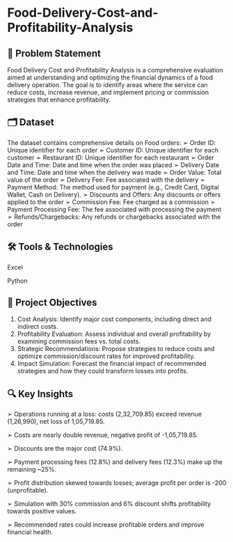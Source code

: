 #  Food-Delivery-Cost-and-Profitability-Analysis

## **📌 Problem Statement**
Food Delivery Cost and Profitability Analysis is a comprehensive evaluation aimed at understanding and optimizing the financial dynamics of a food delivery operation. The goal is to identify areas where the service can reduce costs, increase revenue, and implement pricing or commission strategies that enhance profitability.

## **🗂 Dataset**
The dataset contains comprehensive details on Food orders:
➢ Order ID: Unique identifier for each order
➢ Customer ID: Unique identifier for each customer
➢ Restaurant ID: Unique identifier for each restaurant
➢ Order Date and Time: Date and time when the order was placed
➢ Delivery Date and Time: Date and time when the delivery was made
➢ Order Value: Total value of the order
➢ Delivery Fee: Fee associated with the delivery
➢ Payment Method: The method used for payment (e.g., Credit Card, Digital Wallet, Cash on Delivery).
➢ Discounts and Offers: Any discounts or offers applied to the order
➢ Commission Fee: Fee charged as a commission
➢ Payment Processing Fee: The fee associated with processing the payment
➢ Refunds/Chargebacks: Any refunds or chargebacks associated with the order


## **🛠 Tools & Technologies**
Excel

Python


## **🎯 Project Objectives**
1. Cost Analysis: Identify major cost components, including direct and indirect costs.
2. Profitability Evaluation: Assess individual and overall profitability by examining commission fees vs. total costs.
3. Strategic Recommendations: Propose strategies to reduce costs and optimize commission/discount rates for improved profitability.
4. Impact Simulation: Forecast the financial impact of recommended strategies and how they could transform losses into profits.

## **🔍 Key Insights**
➢ Operations running at a loss: costs (2,32,709.85) exceed revenue (1,26,990), net loss of 1,05,719.85.

➢ Costs are nearly double revenue, negative profit of -1,05,719.85.

➢ Discounts are the major cost (74.9%).

➢ Payment processing fees (12.8%) and delivery fees (12.3%) make up the remaining ~25%.

➢ Profit distribution skewed towards losses; average profit per order is -200 (unprofitable).

➢ Simulation with 30% commission and 6% discount shifts profitability towards positive values.

➢ Recommended rates could increase profitable orders and improve financial health.

